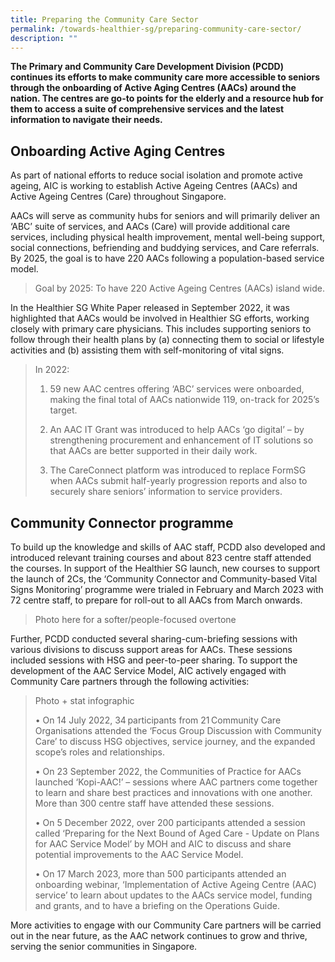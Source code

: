 ```yaml
---
title: Preparing the Community Care Sector
permalink: /towards-healthier-sg/preparing-community-care-sector/
description: ""
---
```

**The Primary and Community Care Development Division (PCDD) continues its efforts to make community care more accessible to seniors through the onboarding of Active Aging Centres (AACs) around the nation. The centres are go-to points for the elderly and a resource hub for them to access a suite of comprehensive services and the latest information to navigate their needs.**

## Onboarding Active Aging Centres  
As part of national efforts to reduce social isolation and promote active ageing, AIC is working to establish Active Ageing Centres (AACs) and Active Ageing Centres (Care) throughout Singapore. 

AACs will serve as community hubs for seniors and will primarily deliver an ‘ABC’ suite of services, and AACs (Care) will provide additional care services, including physical health improvement, mental well-being support, social connections, befriending and buddying services, and Care referrals. By 2025, the goal is to have 220 AACs following a population-based service model.

> Goal by 2025: To have 220 Active Ageing Centres (AACs) island wide.

In the Healthier SG White Paper released in September 2022, it was highlighted that AACs would be involved in Healthier SG efforts, working closely with primary care physicians. This includes supporting seniors to follow through their health plans by (a) connecting them to social or lifestyle activities and (b) assisting them with self-monitoring of vital signs.

> In 2022: 
> 
>	1.	59 new AAC centres offering ‘ABC’ services were onboarded, making the final total of AACs nationwide 119, on-track for 2025’s target.
> 
>	2.	An AAC IT Grant was introduced to help AACs ‘go digital’ – by strengthening procurement and enhancement of IT solutions so that AACs are better supported in their daily work.
> 
>	3.	The CareConnect platform was introduced to replace FormSG when AACs submit half-yearly progression reports and also to securely share seniors’ information to service providers.

## Community Connector programme
To build up the knowledge and skills of AAC staff, PCDD also developed and introduced relevant training courses and about 823 centre staff attended the courses. In support of the Healthier SG launch, new courses to support the launch of 2Cs, the ‘Community Connector and Community-based Vital Signs Monitoring’ programme were trialed in February and March 2023 with 72 centre staff, to prepare for roll-out to all AACs from March onwards.

> Photo here for a softer/people-focused overtone

Further, PCDD conducted several sharing-cum-briefing sessions with various divisions to discuss support areas for AACs. These sessions included sessions with HSG and peer-to-peer sharing. To support the development of the AAC Service Model, AIC actively engaged with Community Care partners through the following activities: 

> Photo + stat infographic
> 
> •	On 14 July 2022, 34 participants from 21 Community Care Organisations attended the ‘Focus Group Discussion with Community Care’ to discuss HSG objectives, service journey, and the expanded scope’s roles and relationships.
> 
> •	On 23 September 2022, the Communities of Practice for AACs launched ‘Kopi-AAC!’ – sessions where AAC partners come together to learn and share best practices and innovations with one another. More than 300 centre staff have attended these sessions.
> 
> •	On 5 December 2022, over 200 participants attended a session called ‘Preparing for the Next Bound of Aged Care - Update on Plans for AAC Service Model’ by MOH and AIC to discuss and share potential improvements to the AAC Service Model.
> 
> •	On 17 March 2023, more than 500 participants attended an onboarding webinar, ‘Implementation of Active Ageing Centre (AAC) service’ to learn about updates to the AACs service model, funding and grants, and to have a briefing on the Operations Guide. 

More activities to engage with our Community Care partners will be carried out in the near future, as the AAC network continues to grow and thrive, serving the senior communities in Singapore.